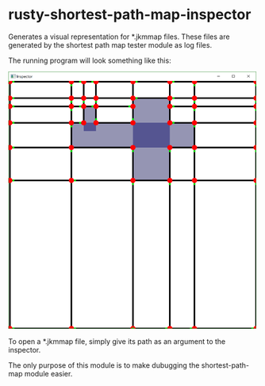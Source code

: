# rusty-shortest-path-map-inspector
Generates a visual representation for *.jkmmap files. 
These files  are generated by the shortest path map tester module as log files.

The running program will look something like this:

<img src="./img/example.png" width="500" />

To open a *.jkmmap file, simply give its path as an argument to the inspector.

The only purpose of this module is to make dubugging the shortest-path-map module easier.
